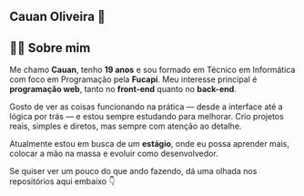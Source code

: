 ## Cauan Oliveira 👋
## 👨‍💻 Sobre mim

Me chamo **Cauan**, tenho **19 anos** e sou formado em Técnico em Informática com foco em Programação pela **Fucapi**. Meu interesse principal é **programação web**, tanto no **front-end** quanto no **back-end**.

Gosto de ver as coisas funcionando na prática — desde a interface até a lógica por trás — e estou sempre estudando para melhorar. 
Crio projetos reais, simples e diretos, mas sempre com atenção ao detalhe.

Atualmente estou em busca de um **estágio**, onde eu possa aprender mais, colocar a mão na massa e evoluir como desenvolvedor.

Se quiser ver um pouco do que ando fazendo, dá uma olhada nos repositórios aqui embaixo 👇
